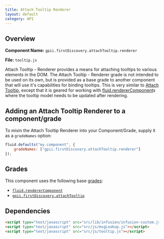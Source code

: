 ```yaml
---
title: Attach Tooltip Renderer
layout: default
category: API
---
```


## Overview

**Component Name:** `gpii.firstDiscovery.attachTooltip.renderer`

**File:** `tooltip.js`

Attach Tooltip - Renderer provides a means for attaching tooltips to various elements in the DOM.
The Attach Tooltip - Renderer grade is not intended to be used on its own, but is
provided as a base grade to another component that will use it's capabilities for binding tooltips.
This is very similar to [Attach Tooltip](attachTooltip.md),
except that it is geared for working with
[fluid.rendererComponent](http://docs.fluidproject.org/infusion/development/ComponentGrades.html)s
where the tooltip model needs to be updated after rendering.

## Adding an Attach Tooltip Renderer to a component/grade

To mixin the Attach Tooltip Renderer into your Component/Grade, supply it as a `gradeNames` option:
```javascript
fluid.defaults("my.component", {
    gradeNames: ["gpii.firstDiscovery.attachTooltip.renderer"]
});
```

## Grades

This component uses the following base
[grades](http://docs.fluidproject.org/infusion/development/ComponentGrades.html):

* [`fluid.rendererComponent`](http://docs.fluidproject.org/infusion/development/ComponentGrades.html)
* [`gpii.firstDiscovery.attachTooltip`](attachTooltip.md)

## Dependencies

```html
<script type="text/javascript" src="src/lib/infusion/infusion-custom.js"></script>
<script type="text/javascript" src="src/js/msgLookup.js"></script>
<script type="text/javascript" src="src/js/tooltip.js"></script>
```

